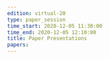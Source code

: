 ```yaml
---
edition: virtual-20
type: paper_session
time_start: 2020-12-05 11:30:00
time_end: 2020-12-05 12:10:00
title: Paper Presentations
papers:
---
```

  

 

